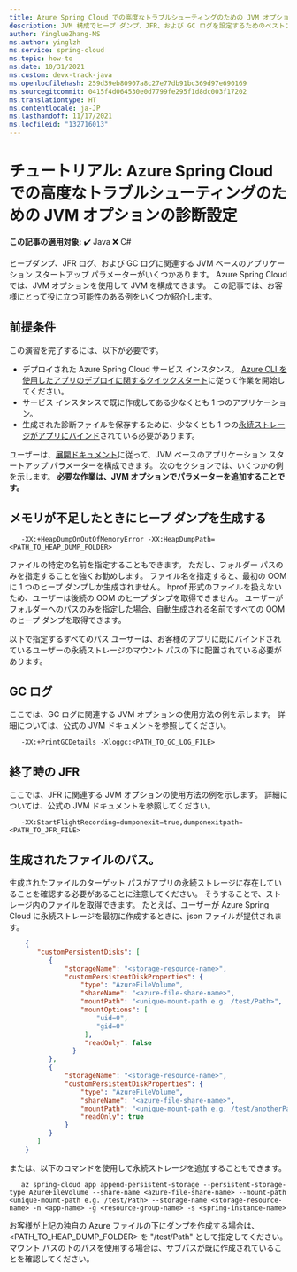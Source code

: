 ```yaml
---
title: Azure Spring Cloud での高度なトラブルシューティングのための JVM オプションの診断設定
description: JVM 構成でヒープ ダンプ、JFR、および GC ログを設定するためのベストプラクティスをいくつか挙げます。
author: YinglueZhang-MS
ms.author: yinglzh
ms.service: spring-cloud
ms.topic: how-to
ms.date: 10/31/2021
ms.custom: devx-track-java
ms.openlocfilehash: 259d39eb80907a8c27e77db91bc369d97e690169
ms.sourcegitcommit: 0415f4d064530e0d7799fe295f1d8dc003f17202
ms.translationtype: HT
ms.contentlocale: ja-JP
ms.lasthandoff: 11/17/2021
ms.locfileid: "132716013"
---
```

# <a name="tutorial-diagnostic-settings-of-jvm-options-for-advanced-troubleshooting-in-azure-spring-cloud"></a>チュートリアル: Azure Spring Cloud での高度なトラブルシューティングのための JVM オプションの診断設定

**この記事の適用対象:** ✔️ Java ❌ C#

ヒープダンプ、JFR ログ、および GC ログに関連する JVM ベースのアプリケーション スタートアップ パラメーターがいくつかあります。 Azure Spring Cloud では、JVM オプションを使用して JVM を構成できます。 この記事では、お客様にとって役に立つ可能性のある例をいくつか紹介します。

## <a name="prerequisites"></a>前提条件
この演習を完了するには、以下が必要です。

* デプロイされた Azure Spring Cloud サービス インスタンス。 [Azure CLI を使用したアプリのデプロイに関するクイックスタート](./quickstart.md)に従って作業を開始してください。
* サービス インスタンスで既に作成してある少なくとも 1 つのアプリケーション。
* 生成された診断ファイルを保存するために、少なくとも 1 つの[永続ストレージがアプリにバインド](how-to-built-in-persistent-storage.md)されている必要があります。

ユーザーは、[展開ドキュメント](/cli/azure/spring-cloud/app/deployment?view=azure-cli-latest)に従って、JVM ベースのアプリケーション スタートアップ パラメーターを構成できます。 次のセクションでは、いくつかの例を示します。 **必要な作業は、JVM オプションでパラメーターを追加することです。**

## <a name="generate-a-heap-dump-when-out-of-memory"></a>メモリが不足したときにヒープ ダンプを生成する
```heap dump when OOM
   -XX:+HeapDumpOnOutOfMemoryError -XX:HeapDumpPath=<PATH_TO_HEAP_DUMP_FOLDER> 
```
ファイルの特定の名前を指定することもできます。 ただし、フォルダー パスのみを指定することを強くお勧めします。 ファイル名を指定すると、最初の OOM に 1 つのヒープ ダンプしか生成されません。 hprof 形式のファイルを扱えないため、ユーザーは後続の OOM のヒープ ダンプを取得できません。 ユーザーがフォルダーへのパスのみを指定した場合、自動生成される名前ですべての OOM のヒープ ダンプを取得できます。

以下で指定するすべてのパス ユーザーは、お客様のアプリに既にバインドされているユーザーの永続ストレージのマウント パスの下に配置されている必要があります。

## <a name="gc-logs"></a>GC ログ
ここでは、GC ログに関連する JVM オプションの使用方法の例を示します。 詳細については、公式の JVM ドキュメントを参照してください。
```GC Logs
   -XX:+PrintGCDetails -Xloggc:<PATH_TO_GC_LOG_FILE>
```

## <a name="jfr-on-exit"></a>終了時の JFR
ここでは、JFR に関連する JVM オプションの使用方法の例を示します。 詳細については、公式の JVM ドキュメントを参照してください。
```JFR on exit
   -XX:StartFlightRecording=dumponexit=true,dumponexitpath=<PATH_TO_JFR_FILE>
```

## <a name="path-of-generated-file"></a>生成されたファイルのパス。
生成されたファイルのターゲット パスがアプリの永続ストレージに存在していることを確認する必要があることに注意してください。 そうすることで、ストレージ内のファイルを取得できます。
たとえば、ユーザーが Azure Spring Cloud に永続ストレージを最初に作成するときに、json ファイルが提供されます。
```json
    {
       "customPersistentDisks": [
          {
              "storageName": "<storage-resource-name>",
              "customPersistentDiskProperties": {
                  "type": "AzureFileVolume",
                  "shareName": "<azure-file-share-name>",
                  "mountPath": "<unique-mount-path e.g. /test/Path>",
                  "mountOptions": [
                      "uid=0",
                      "gid=0"
                   ],
                   "readOnly": false 
                }
          },
          {
              "storageName": "<storage-resource-name>",
              "customPersistentDiskProperties": {
                  "type": "AzureFileVolume",
                  "shareName": "<azure-file-share-name>",
                  "mountPath": "<unique-mount-path e.g. /test/anotherPath>",
                  "readOnly": true
              }
          }
       ]
    }
```
または、以下のコマンドを使用して永続ストレージを追加することもできます。
    
```
   az spring-cloud app append-persistent-storage --persistent-storage-type AzureFileVolume --share-name <azure-file-share-name> --mount-path <unique-mount-path e.g. /test/Path> --storage-name <storage-resource-name> -n <app-name> -g <resource-group-name> -s <spring-instance-name>
```
   
   お客様が上記の独自の Azure ファイルの下にダンプを作成する場合は、<PATH_TO_HEAP_DUMP_FOLDER> を "/test/Path" として指定してください。 マウント パスの下のパスを使用する場合は、サブパスが既に作成されていることを確認してください。